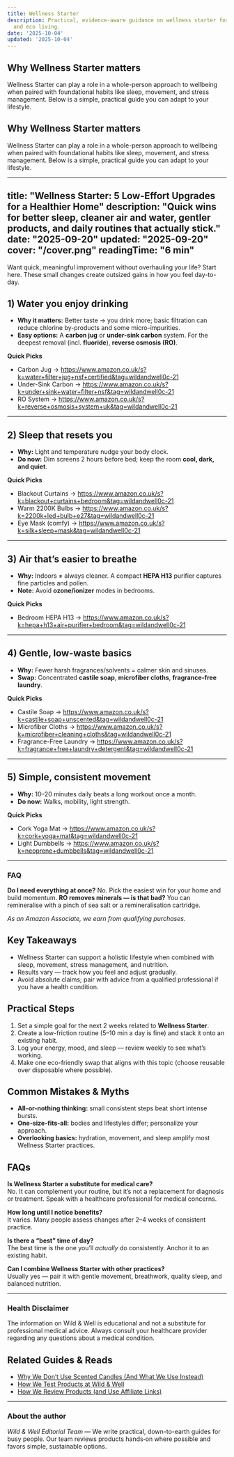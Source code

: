 ```yaml
---
title: Wellness Starter
description: Practical, evidence-aware guidance on wellness starter for holistic health
  and eco living.
date: '2025-10-04'
updated: '2025-10-04'
---
```


## Why Wellness Starter matters
Wellness Starter can play a role in a whole-person approach to wellbeing when paired with foundational habits like sleep, movement, and stress management. Below is a simple, practical guide you can adapt to your lifestyle.

## Why Wellness Starter matters
Wellness Starter can play a role in a whole-person approach to wellbeing when paired with foundational habits like sleep, movement, and stress management. Below is a simple, practical guide you can adapt to your lifestyle.

<!-- /content/guides/wellness-starter.md -->
---
title: "Wellness Starter: 5 Low-Effort Upgrades for a Healthier Home"
description: "Quick wins for better sleep, cleaner air and water, gentler products, and daily routines that actually stick."
date: "2025-09-20"
updated: "2025-09-20"
cover: "/cover.png"
readingTime: "6 min"
---

Want quick, meaningful improvement without overhauling your life? Start here. These small changes create outsized gains in how you feel day-to-day.

## 1) Water you enjoy drinking
- **Why it matters:** Better taste → you drink more; basic filtration can reduce chlorine by-products and some micro-impurities.
- **Easy options:** A **carbon jug** or **under-sink carbon** system. For the deepest removal (incl. **fluoride**), **reverse osmosis (RO)**.

**Quick Picks**
- Carbon Jug → <https://www.amazon.co.uk/s?k=water+filter+jug+nsf+certified&tag=wildandwell0c-21>
- Under-Sink Carbon → <https://www.amazon.co.uk/s?k=under+sink+water+filter+nsf&tag=wildandwell0c-21>
- RO System → <https://www.amazon.co.uk/s?k=reverse+osmosis+system+uk&tag=wildandwell0c-21>

---

## 2) Sleep that resets you
- **Why:** Light and temperature nudge your body clock.
- **Do now:** Dim screens 2 hours before bed; keep the room **cool, dark, and quiet**.

**Quick Picks**
- Blackout Curtains → <https://www.amazon.co.uk/s?k=blackout+curtains+bedroom&tag=wildandwell0c-21>
- Warm 2200K Bulbs → <https://www.amazon.co.uk/s?k=2200k+led+bulb+e27&tag=wildandwell0c-21>
- Eye Mask (comfy) → <https://www.amazon.co.uk/s?k=silk+sleep+mask&tag=wildandwell0c-21>

---

## 3) Air that’s easier to breathe
- **Why:** Indoors ≠ always cleaner. A compact **HEPA H13** purifier captures fine particles and pollen.
- **Note:** Avoid **ozone/ionizer** modes in bedrooms.

**Quick Picks**
- Bedroom HEPA H13 → <https://www.amazon.co.uk/s?k=hepa+h13+air+purifier+bedroom&tag=wildandwell0c-21>

---

## 4) Gentle, low-waste basics
- **Why:** Fewer harsh fragrances/solvents = calmer skin and sinuses.
- **Swap:** Concentrated **castile soap**, **microfiber cloths**, **fragrance-free laundry**.

**Quick Picks**
- Castile Soap → <https://www.amazon.co.uk/s?k=castile+soap+unscented&tag=wildandwell0c-21>
- Microfiber Cloths → <https://www.amazon.co.uk/s?k=microfiber+cleaning+cloths&tag=wildandwell0c-21>
- Fragrance-Free Laundry → <https://www.amazon.co.uk/s?k=fragrance+free+laundry+detergent&tag=wildandwell0c-21>

---

## 5) Simple, consistent movement
- **Why:** 10–20 minutes daily beats a long workout once a month.
- **Do now:** Walks, mobility, light strength.

**Quick Picks**
- Cork Yoga Mat → <https://www.amazon.co.uk/s?k=cork+yoga+mat&tag=wildandwell0c-21>
- Light Dumbbells → <https://www.amazon.co.uk/s?k=neoprene+dumbbells&tag=wildandwell0c-21>

---

### FAQ
**Do I need everything at once?** No. Pick the easiest win for your home and build momentum.
**RO removes minerals — is that bad?** You can remineralise with a pinch of sea salt or a remineralisation cartridge.

*As an Amazon Associate, we earn from qualifying purchases.*

## Key Takeaways
- Wellness Starter can support a holistic lifestyle when combined with sleep, movement, stress management, and nutrition.
- Results vary — track how you feel and adjust gradually.
- Avoid absolute claims; pair with advice from a qualified professional if you have a health condition.


## Practical Steps
1. Set a simple goal for the next 2 weeks related to **Wellness Starter**.
2. Create a low-friction routine (5–10 min a day is fine) and stack it onto an existing habit.
3. Log your energy, mood, and sleep — review weekly to see what’s working.
4. Make one eco-friendly swap that aligns with this topic (choose reusable over disposable where possible).


## Common Mistakes & Myths
- **All-or-nothing thinking:** small consistent steps beat short intense bursts.
- **One-size-fits-all:** bodies and lifestyles differ; personalize your approach.
- **Overlooking basics:** hydration, movement, and sleep amplify most Wellness Starter practices.


## FAQs
**Is Wellness Starter a substitute for medical care?**  
No. It can complement your routine, but it’s not a replacement for diagnosis or treatment. Speak with a healthcare professional for medical concerns.

**How long until I notice benefits?**  
It varies. Many people assess changes after 2–4 weeks of consistent practice.

**Is there a “best” time of day?**  
The best time is the one you’ll *actually* do consistently. Anchor it to an existing habit.

**Can I combine Wellness Starter with other practices?**  
Usually yes — pair it with gentle movement, breathwork, quality sleep, and balanced nutrition.


---

### Health Disclaimer
The information on Wild & Well is educational and not a substitute for professional medical advice. Always consult your healthcare provider regarding any questions about a medical condition.


## Related Guides & Reads
- [Why We Don’t Use Scented Candles (And What We Use Instead)](../blog/why-we-don’t-use-scented-candles.mdx)
- [How We Test Products at Wild & Well](../blog/how-we-test-products.mdx)
- [How We Review Products (and Use Affiliate Links)](../blog/how-we-review-products.md)

---

### About the author
*Wild & Well Editorial Team* — We write practical, down-to-earth guides for busy people. Our team reviews products hands‑on where possible and favors simple, sustainable options.
